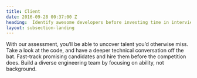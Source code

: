 ```yaml
---
title: Client
date: 2016-09-28 00:37:00 Z
heading:  Identify awesome developers before investing time in interviews.
layout: subsection-landing
---
```


With our assessment, you’ll be able to uncover talent you’d otherwise miss. Take a look at the code, and have a deeper technical conversation off the bat. Fast-track promising candidates and hire them before the competition does. Build a diverse engineering team by focusing on ability, not background. 